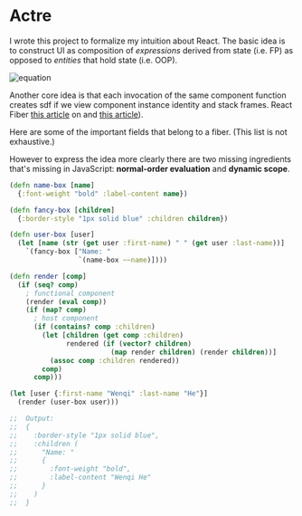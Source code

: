 # Actre

I wrote this project to formalize my intuition about React. The basic idea is to construct UI as composition of *expressions* derived from state (i.e. FP) as opposed to *entities* that hold state (i.e. OOP). 

![equation](https://latex.codecogs.com/svg.latex?view^n_i({\bf%20Args}^n_i,%20{\bf%20F}^n_i)%20=%20\Big\\{%20view^{n+1}_j\big({\bf%20Args}^{n+1}_j,{\bf%20F}^n_i%20%20\cup%20%20{\bf%20Free}^{n+1}_j%20\big)%20\Big\\})


Another core idea is that each invocation of the same component function creates sdf
if we view component instance identity and stack frames.
 React Fiber [this article](https://github.com/acdlite/react-fiber-architecture) on and [this article](https://github.com/reactjs/react-basic)).


Here are some of the important fields that belong to a fiber. (This list is not exhaustive.)

However to express the idea more clearly there are two missing ingredients that's missing in JavaScript:  **normal-order evaluation** and **dynamic scope**.

```clojure
(defn name-box [name]
  {:font-weight "bold" :label-content name})

(defn fancy-box [children]
  {:border-style "1px solid blue" :children children})

(defn user-box [user]
  (let [name (str (get user :first-name) " " (get user :last-name))]
    `(fancy-box ["Name: "
                 `(name-box ~~name)])))

(defn render [comp]
  (if (seq? comp)
    ; functional component
    (render (eval comp))
    (if (map? comp)
      ; host component
      (if (contains? comp :children)
        (let [children (get comp :children)
              rendered (if (vector? children)
                         (map render children) (render children))]
          (assoc comp :children rendered))
        comp)
      comp)))

(let [user {:first-name "Wenqi" :last-name "He"}]
  (render (user-box user)))

;;  Output:
;;  {
;;    :border-style "1px solid blue",
;;    :children (
;;      "Name: "
;;      {
;;        :font-weight "bold",
;;        :label-content "Wenqi He"
;;      }
;;    )
;;  }
```
